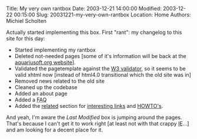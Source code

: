 Title: My very own rantbox
Date: 2003-12-21 14:00:00
Modified: 2003-12-22 00:15:00
Slug: 20031221-my-very-own-rantbox
Location: Home
Authors: Michiel Scholten

<p>Actually started implementing this box. First "rant": my changelog to this site for this day:</p>
<ul>
	<li>Started implementing my rantbox</li>
	<li>Deleted not-needed pages [some of it's information will be back at the <a href="/">aquariusoft.org website</a>].</li>
	<li>Validated the pagetemplate against the <a href="http://validator.w3.org/">W3 validator</a>, so it seems to be valid xhtml now [instead of html4.0 transitional which the old site was in]</li>
	<li>Removed news related to the old site</li>
	<li>Cleaned up the codebase</li>
	<li>Added an about page</li>
	<li>Added a <acronym title="Frequently Asked Questions">FAQ</acronym></li>
	<li>Added the <a href="related.php">related</a> section for <a href="links.php">interesting links</a> and <a href="howtos.php">HOWTO's</a>.</li>
</ul>
<p>And yeah, I'm aware the <i>Last Modified</i> box is jumping around the pages. That's because I can't get it to work right [at least not with that crappy <acronym title="Internet Explorer">IE</acronym>...] and am looking for a decent place for it.</p>